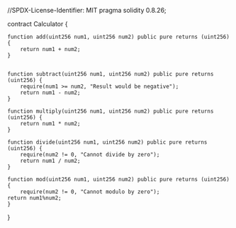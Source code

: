 //SPDX-License-Identifier: MIT
pragma solidity 0.8.26;

contract Calculator {

    function add(uint256 num1, uint256 num2) public pure returns (uint256) {
        return num1 + num2;
    }


    function subtract(uint256 num1, uint256 num2) public pure returns (uint256) {
        require(num1 >= num2, "Result would be negative");
        return num1 - num2;
    }

    function multiply(uint256 num1, uint256 num2) public pure returns (uint256) {
        return num1 * num2;
    }

    function divide(uint256 num1, uint256 num2) public pure returns (uint256) {
        require(num2 != 0, "Cannot divide by zero");
        return num1 / num2;
    }

    function mod(uint256 num1, uint256 num2) public pure returns (uint256) {
        require(num2 != 0, "Cannot modulo by zero");
    return num1%num2;
    }
}

